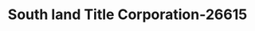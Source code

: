 ---
f_zip-code: 91504
f_state-code: CA
title: South land Title Corporation-26615
f_phone: 818-767-5890
f_city-only: Burbank
f_address: 7530 North Glenoaks Boulevard Burbank
f_location-unique-id: '26615'
slug: south-land-title-corporation-26615
updated-on: '2024-05-30T13:46:58.046Z'
created-on: '2024-05-30T13:36:59.803Z'
published-on: '2024-05-30T13:54:32.469Z'
f_city-state: cms/city/burbank-ca.md
f_company: cms/company/south-land-title-corporation.md
f_state: cms/state/california.md
layout: '[payday-loan].html'
tags: payday-loan
---